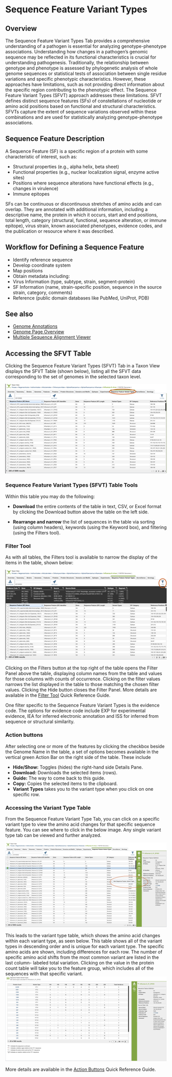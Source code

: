 # Sequence Feature Variant Types

## Overview
The Sequence Feature Variant Types Tab provides a comprehensive understanding of a pathogen is essential for analyzing genotype-phenotype associations. Understanding how changes in a pathogen’s genomic sequence may be reflected in its functional characteristics is crucial for understanding pathogenesis. Traditionally, the relationship between genotype and phenotype is assessed by phylogenetic analysis of whole genome sequences or statistical tests of association between single residue variations and specific phenotypic characteristics. However, these approaches have limitations, such as not providing direct information about the specific region contributing to the phenotypic effect.
The Sequence Feature Variant Types (SFVT) approach addresses these limitations. SFVT defines distinct sequence features (SFs) of constellations of nucleotide or amino acid positions based on functional and structural characteristics. SFVTs capture the extent of sequence variations observed within these combinations and are used for statistically analyzing genotype-phenotype associations.

## Sequence Feature Description
A Sequence Feature (SF) is a specific region of a protein with some characteristic of interest, such as:
* Structural properties (e.g., alpha helix, beta sheet)
* Functional properties (e.g., nuclear localization signal, enzyme active sites)
* Positions where sequence alterations have functional effects (e.g., changes in virulence)
* Immune epitopes

SFs can be continuous or discontinuous stretches of amino acids and can overlap. They are annotated with additional information, including a descriptive name, the protein in which it occurs, start and end positions, total length, category (structural, functional, sequence alteration, or immune epitope), virus strain, known associated phenotypes, evidence codes, and the publication or resource where it was described.

## Workflow for Defining a Sequence Feature

* Identify reference sequence
* Develop coordinate system
* Map positions
* Obtain metadata including:
* Virus Information (type, subtype, strain, segment-protein)
* SF Information (name, strain-specific position, sequence in the source strain, category, comments)
* Reference (public domain databases like PubMed, UniProt, PDB)

## See also
  * [Genome Annotations](/quick_references/organisms_taxon/genome_annotations)
  * [Genome Page Overview](/quick_references/organisms_gene/overview)
  * [Multiple Sequence Alignment Viewer](/quick_references/other/msa_viewer)

## Accessing the SFVT Table
Clicking the Sequence Feature Variant Types (SFVT) Tab in a Taxon View displays the SFVT Table (shown below), listing all the SFVT data corresponding to the set of genomes in the selected taxon level.

![Sequence Feature Variant Type Table](../images/sfvt_tab.png)


### Sequence Feature Variant Types (SFVT) Table Tools
Within this table you may do the following:

* **Download** the entire contents of the table in text, CSV, or Excel format by clicking the Download button above the table on the left side.

* **Rearrange and narrow** the list of sequences in the table via sorting (using column headers), keywords (using the Keyword box), and filtering (using the Filters tool).

### Filter Tool

As with all tables, the Filters tool is available to narrow the display of the items in the table, shown below:
  
![Filter Panel](../images/sfvt_filter_panel.png)

Clicking on the Filters button at the top right of the table opens the Filter Panel above the table, displaying column names from the table and values for those columns with counts of occurrence.  Clicking on the filter values narrows the list displayed in the table to those matching the chosen filter values.  Clicking the Hide button closes the Filter Panel. More details are available in the [Filter Tool](../other/filter_tool.html) Quick Reference Guide.

One filter specific to the Sequence Feature Variant Types is the evidence code. The options for evidence code include EXP for experimental evidence, IEA for inferred electronic annotation and ISS for inferred from sequence or structural similarity.

### Action buttons

After selecting one or more of the features by clicking the checkbox beside the Genome Name in the table, a set of options becomes available in the vertical green Action Bar on the right side of the table.  These include

* **Hide/Show:** Toggles (hides) the right-hand side Details Pane.
* **Download:**  Downloads the selected items (rows).
* **Guide:**  The way to come back to this guide.
* **Copy:** Copies the selected items to the clipboard.
* **Variant Types** takes you to the variant type when you click on one specific row.

### Accessing the Variant Type Table
From the Sequence Feature Variant Type Tab, you can click on a specific variant type to view the amino acid changes for that specific sequence feature. You can see where to click in the below image. Any single variant type tab can be viewed and further analyzed.

![Variant Type Direct](../images/variant_type.png)

This leads to the variant type table, which shows the amino acid changes within each variant type, as seen below. This table shows all of the variant types in descending order and is unique for each variant type. The specific amino acids are shown, including differences for each row. The number of specific amino acid shifts from the most common variant are listed in the last column- labeled total variation. Clicking on the value in the protein count table will take you to the feature group, which includes all of the sequences with that specific variant.
![Variant Type Table](../images/variant_type_table.png)
  
More details are available in the [Action Buttons](/quick_references/action_bar) Quick Reference Guide.
